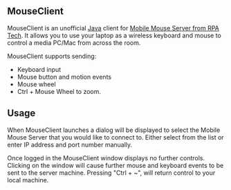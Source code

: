 ## MouseClient ##
MouseClient is an unofficial [Java](http://www.oracle.com/technetwork/java/javase/overview/index.html) client for [Mobile Mouse Server from RPA Tech](http://mobilemouse.com/).  It allows you to use your laptop as a wireless keyboard and mouse to control a media PC/Mac from across the room.

MouseClient supports sending:
  * Keyboard input
  * Mouse button and motion events
  * Mouse wheel
  * Ctrl + Mouse Wheel to zoom.

## Usage ##
When MouseClient launches a dialog will be displayed to select the Mobile Mouse Server that you would like to connect to.  Either select from the list or enter IP address and port number manually.

Once logged in the MouseClient window displays no further controls.  Clicking on the window will cause further mouse and keyboard events to be sent to the server machine.  Pressing "Ctrl + ~", will return control to your local machine.

